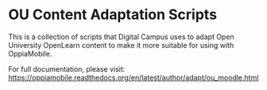 # OU Content Adaptation Scripts

This is a collection of scripts that Digital Campus uses to adapt Open University OpenLearn content to make it more 
suitable for using with OppiaMobile.

For full documentation, please visit:  https://oppiamobile.readthedocs.org/en/latest/author/adapt/ou_moodle.html